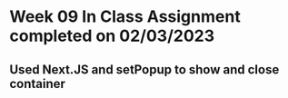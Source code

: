 # Week 09 In Class Assignment completed on 02/03/2023

## Used Next.JS and setPopup to show and close container
